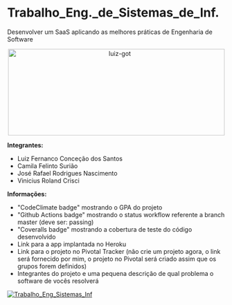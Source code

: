 # Trabalho_Eng._de_Sistemas_de_Inf.
Desenvolver um SaaS aplicando as melhores práticas de Engenharia de Software


<div align="center">
 <img alt="luiz-got" height="200" width="500" src="https://media.giphy.com/media/UehcPssUfgQUM/giphy.gif">
</div>


<b>Integrantes:</b> 

<ul>
 <li>Luiz Fernanco Conceção dos Santos</li>
 <li>Camila Felinto Surião</li>
 <li>José Rafael Rodrigues Nascimento</li>
 <li>Vinicius Roland Crisci</li>
</ul>

<b>Informações:</b> 

<ul>
 <li>"CodeClimate badge" mostrando o GPA do projeto</li>
 <li>"Github Actions badge" mostrando o status workflow referente a branch master (deve ser: passing)</li>
 <li>"Coveralls badge" mostrando a cobertura de teste do código desenvolvido</li>
 <li>Link para a app implantada no Heroku</li>
 <li>Link para o projeto no Pivotal Tracker (não crie um projeto agora, o link será fornecido por mim, o projeto no Pivotal será criado assim que os grupos forem definidos)</li>
 <li>Integrantes do projeto e uma pequena descrição de qual problema o software de vocês resolverá</li>
</ul>


[![Trabalho_Eng_Sistemas_Inf](https://github.com/LuizFernando4186/Trabalho_Eng_de_Sistemas_de_Inf/actions/workflows/main.yml/badge.svg)](https://github.com/LuizFernando4186/Trabalho_Eng_de_Sistemas_de_Inf/actions/workflows/main.yml)
